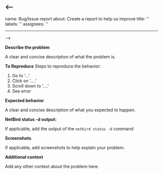 <--
---
name: Bug/Issue report
about: Create a report to help us improve
title: ''
labels: ''
assignees: ''

---
-->

**Describe the problem**

A clear and concise description of what the problem is.

**To Reproduce**
Steps to reproduce the behavior:
1. Go to '...'
2. Click on '....'
3. Scroll down to '....'
4. See error

**Expected behavior**

A clear and concise description of what you expected to happen.

**NetBird status -d output:**

If applicable, add the output of the `netbird status -d` command

**Screenshots**

If applicable, add screenshots to help explain your problem.

**Additional context**

Add any other context about the problem here.
